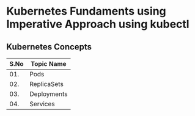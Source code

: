 # Kubernetes Fundaments using Imperative Approach using kubectl

## Kubernetes Concepts

| S.No  | Topic Name |
| ------| ------------- |
| 01.   | Pods   |
| 02.   | ReplicaSets  |
| 03.   | Deployments  |
| 04.   | Services  |
